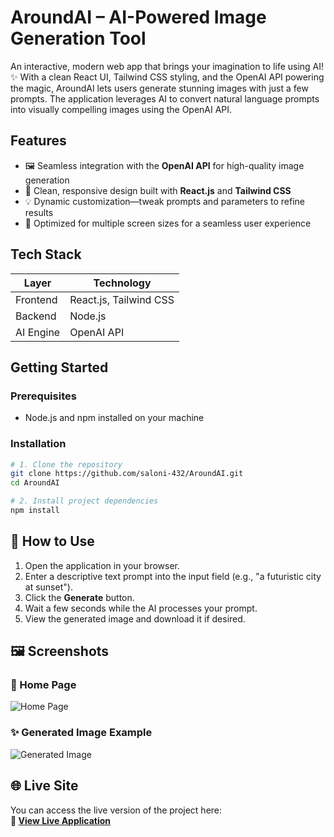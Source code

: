 # AroundAI – AI-Powered Image Generation Tool

An interactive, modern web app that brings your imagination to life using AI! ✨ With a clean React UI, Tailwind CSS styling, and the OpenAI API powering the magic, AroundAI lets users generate stunning images with just a few prompts. The application leverages AI to convert natural language prompts into visually compelling images using the OpenAI API.

##  Features

- 🖼 Seamless integration with the **OpenAI API** for high-quality image generation  
- 🎨 Clean, responsive design built with **React.js** and **Tailwind CSS**  
- 💡 Dynamic customization—tweak prompts and parameters to refine results  
- 📱 Optimized for multiple screen sizes for a seamless user experience  

##  Tech Stack

| Layer       | Technology               |
|-------------|--------------------------|
| Frontend    | React.js, Tailwind CSS   |
| Backend     | Node.js                  |
| AI Engine   | OpenAI API               |

##  Getting Started

### Prerequisites

- Node.js and npm installed on your machine

### Installation

```bash
# 1. Clone the repository
git clone https://github.com/saloni-432/AroundAI.git
cd AroundAI

# 2. Install project dependencies
npm install
```

## 🧭 How to Use

1. Open the application in your browser.
2. Enter a descriptive text prompt into the input field (e.g., "a futuristic city at sunset").
3. Click the **Generate** button.
4. Wait a few seconds while the AI processes your prompt.
5. View the generated image and download it if desired.

## 🖼️ Screenshots

### 🎨 Home Page
![Home Page](./screenshots/home.png)

### ✨ Generated Image Example
![Generated Image](./screenshots/generated.png)

## 🌐 Live Site

You can access the live version of the project here:  
**🔗 [View Live Application](https://aroundai.vercel.app/)**

<!--# AI-Based Image Generation Tool

## Overview
This project is an AI-based image generation tool built using ReactJS, Tailwind CSS, and the OpenAI API. The tool allows users to generate high-quality images using advanced artificial intelligence algorithms.

## Features
- Seamless integration with the OpenAI API for leveraging AI capabilities in image generation.
- User-friendly interface for a smooth and interactive user experience.
- Responsive design and styling using Tailwind CSS for optimal viewing on various devices.
- Advanced options to customize and refine image generation results.

## Installation
1. Clone the repository:
git clone https://github.com/saloni-432/AroundAI.git

2. Navigate to the project directory:
cd client
cd server

3. Install the dependencies:
npm install

## Usage
1. Start the development server:
npm start

2. Open the application in your browser:
http://localhost:3000

3. Customize the image generation options and click the "Generate" button.
4. Explore and download the generated images.

## Acknowledgements
- [ReactJS](https://reactjs.org/)
- [Tailwind CSS](https://tailwindcss.com/)
- [OpenAI API](https://openai.com/)

# AroundAI
